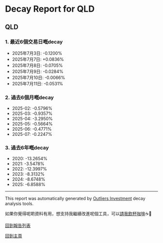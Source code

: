 # Decay Report for QLD

## QLD

### 1. 最近6個交易日嘅decay

- 2025年7月3日: -0.1200%
- 2025年7月7日: +0.0836%
- 2025年7月8日: -0.0705%
- 2025年7月9日: -0.0284%
- 2025年7月10日: -0.0066%
- 2025年7月11日: -0.0531%

### 2. 過去6個月嘅decay

- 2025-02: -0.5796%
- 2025-03: -0.9357%
- 2025-04: -3.2950%
- 2025-05: -0.5664%
- 2025-06: -0.4771%
- 2025-07: -0.2247%

### 3. 過去6年嘅decay

- 2020: -13.2654%
- 2021: -3.5478%
- 2022: -12.3997%
- 2023: -8.3132%
- 2024: -8.6748%
- 2025: -6.8588%

------------------------------
This report was automatically generated by [Outliers Investment](https://outliersecon.github.io/Outliers-Investment/) decay analysis tools.

如果你覺得呢啲資料有用，想支持我繼續改進呢個工具，可以[請我飲杯咖啡](https://buymeacoffee.com/outliersecon)☕🙏

[回到報告列表](https://outliersecon.github.io/Outliers-Investment/reports/reports_public)

[回到主頁](https://outliersecon.github.io/Outliers-Investment/)
